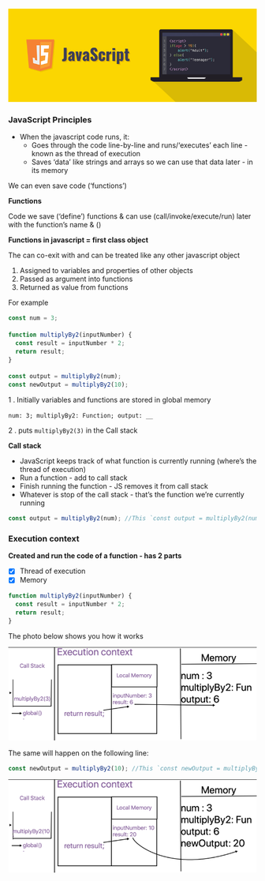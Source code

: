 ![Image of Javascript](img/js.png)

### JavaScript Principles

- When the javascript code runs, it:
  - Goes through the code line-by-line and runs/‘executes’  each line - known as the thread of execution
  - Saves ‘data’ like strings and arrays so we can use that data later - in its memory
  
We can even save code (‘functions’)


**Functions**

Code we save (‘define’) functions & can use (call/invoke/execute/run) later with the function’s name & ()

**Functions in javascript = first class object**

The can co-exit with and can be treated like any other javascript object
 
 1. Assigned to variables and properties of other objects
 2. Passed as argument into functions
 3. Returned as value from functions
 
For example

```javascript
const num = 3;

function multiplyBy2(inputNumber) {
  const result = inputNumber * 2;
  return result;
}

const output = multiplyBy2(num);
const newOutput = multiplyBy2(10);
```
1 . Initially variables and functions are stored in global memory

`
num: 3;
multiplyBy2: Function;
output: __
`

2 . puts `multiplyBy2(3)` in the Call stack

**Call stack**
- JavaScript keeps track of what function is currently running (where’s the thread of execution)
- Run a function - add to call stack 
- Finish running the function - JS removes it from call stack
- Whatever is stop of the call stack - that’s the function we’re currently running

```javascript
const output = multiplyBy2(num); //This `const output = multiplyBy2(num);` in `Execution context`
```

### Execution context
**Created and run the code of a function - has 2 parts**
- [x] Thread of execution
- [x] Memory

```javascript
function multiplyBy2(inputNumber) {
  const result = inputNumber * 2;
  return result;
}
```
The photo below shows you how it works

![Image of Javascript](img/exc.png)

The same will happen on the following line: 
```javascript
const newOutput = multiplyBy2(10); //This `const newOutput = multiplyBy2(10);` in `Execution context`
```
![Image of Javascript](img/exc2.png)



